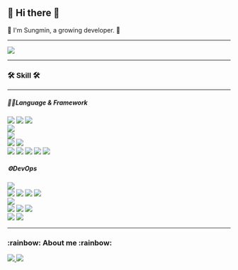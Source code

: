 <h2>👋 Hi there 👋</h2>
<p>🌱 I'm Sungmin, a growing developer. 🌱</p>

<hr></hr>

<p>
  <a href="https://github.com/anuraghazra/github-readme-stats">
    <img src="https://github-readme-stats.vercel.app/api?username=78963l&bg_color=30,e96443,904e95&title_color=fff&text_color=fff"/>
  </a>
</p>

<hr></hr>

<h3>🛠 Skill 🛠</h3>

<hr></hr>

<h5>🧑‍💻Language & Framework </h5>
<p>
  <img src="https://img.shields.io/badge/C-00ADD8?style=flat-square&logo=C&logoColor=white"/>
  <img src="https://img.shields.io/badge/C++-00ADD8?style=flat-square&logo=C++&logoColor=white"/>
  <img src="https://img.shields.io/badge/C-00ADD8?style=flat-square&logo=C#&logoColor=white"/>
  <br>
  <img src="https://img.shields.io/badge/Java-00ADD8?style=flat-square&logo=Java&logoColor=white"/>
  <br>
  <img src="https://img.shields.io/badge/Golang-00ADD8?style=flat-square&logo=Go&logoColor=white"/>
  <br>
  <img src="https://img.shields.io/badge/Python-00ADD8?style=flat-square&logo=Python&logoColor=white"/>
  <img src="https://img.shields.io/badge/Pyside2-00ADD8?style=flat-square&logo=Pyside2&logoColor=white"/>
  <br>
  <img src="https://img.shields.io/badge/HTML-00ADD8?style=flat-square&logo=Html&logoColor=white"/>
  <img src="https://img.shields.io/badge/CSS-00ADD8?style=flat-square&logo=Css&logoColor=white"/>
  <img src="https://img.shields.io/badge/JavaScript-00ADD8?style=flat-square&logo=JavaScript&logoColor=white"/>
  <img src="https://img.shields.io/badge/TypeScript-00ADD8?style=flat-square&logo=TypeScript&logoColor=white"/>
  <img src="https://img.shields.io/badge/React-00ADD8?style=flat-square&logo=React&logoColor=white"/>
</p>

<h5>⚙️DevOps</h5>

<p>
  <img src="https://img.shields.io/badge/Linux-FCC624?style=flat-square&logo=Linux&logoColor=white"/>
  <br>
  <img src="https://img.shields.io/badge/Unity-00ADD8?style=flat-square&logo=Go&logoColor=white"/>
  <img src="https://img.shields.io/badge/Maya-00ADD8?style=flat-square&logo=Go&logoColor=white"/>
  <img src="https://img.shields.io/badge/AndroidStudio-00ADD8?style=flat-square&logo=Go&logoColor=white"/>
  <img src="https://img.shields.io/badge/Electron-00ADD8?style=flat-square&logo=Go&logoColor=white"/>
  <br>
  <img src="https://img.shields.io/badge/Amazon AWS-232F3E?style=flat-square&logo=Amazon-AWS&logoColor=white"/>
  <br>
  <img src="https://img.shields.io/badge/Visual Code-00ADD8?style=flat-square&logo=Go&logoColor=white"/>
  <img src="https://img.shields.io/badge/PyCharm-00ADD8?style=flat-square&logo=Go&logoColor=white"/>
  <img src="https://img.shields.io/badge/Vim-00ADD8?style=flat-square&logo=Go&logoColor=white"/>
  <br>
  <img src="https://img.shields.io/badge/MongoDB-47A248?style=flat-square&logo=Mongodb&logoColor=white"/>
  <img src="https://img.shields.io/badge/FireBase-00ADD8?style=flat-square&logo=Firebase&logoColor=white"/>
</p>

<hr></hr>

<h3>:rainbow: About me :rainbow:</h3>
<p>
  <a href="https://velog.io/@78963l_sm" target="_blank">
    <img src="https://img.shields.io/badge/Velog-20c997?style=flat-square&logo=Vimeo&logoColor=white"/>
  </a>
  <a href="https://messy-agreement-735.notion.site/doodle-98a3aa68b08a4354b75483581311ae7f" target="_blank">
    <img src="https://img.shields.io/badge/Portfolio-000000?style=flat-square&logo=Notion&logoColor=white"/>
  </a>
</p>
